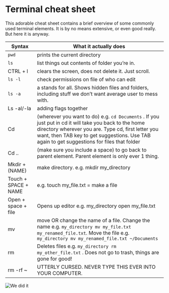 # Terminal cheat sheet

This adorable cheat sheet contains a brief overview of some commonly used terminal elements. It is by no means extensive, or even good really. But here it is anyway.

| Syntax         | What it actually does |
| ------ | ------ |
| ```pwd``` | prints the current directory |
```ls``` | list things out contents of folder you’re in. 
CTRL + l | clears the screen, does not delete it. Just scroll.
```ls -l``` | check permissions on file of who can edit
```ls -a``` | a stands for all. Shows hidden files and folders, including stuff we don’t want average user to mess with.
Ls -al/-la | adding flags together
Cd | (wherever you want to do) e.g. ```cd Documents``` . If you just put in cd it will take you back to the home directory wherever you are. Type cd, first letter you want, then TAB key to get suggestions. Use TAB again to get suggestions for files that folder
Cd .. | (make sure you include a space) to go back to parent element. Parent element is only ever 1 thing. 
Mkdir + (NAME) | make directory. e.g. mkdir my_directory
Touch + SPACE + NAME | e.g. touch my_file.txt = make a file
Open + space + file | Opens up editor e.g. my_directory open my_file.txt
mv | move OR change the name of a file. Change the name e.g. ```my_directory mv my_file.txt my_renamed_file.txt```. Move the file e.g. ```my_directory mv my_renamed_file.txt ~/Documents```
rm | Deletes files e.g. ```my_directory rm my_other_file.txt``` . Does not go to trash, things are gone for good! 
rm -rf ~| UTTERLY CURSED. NEVER TYPE THIS EVER INTO YOUR COMPUTER.

![We did it](https://content.codecademy.com/courses/learn-cpp/community-challenge/highfive.gif)




